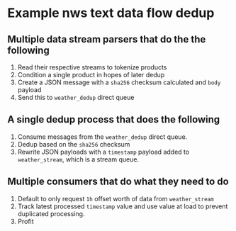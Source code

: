 # Example nws text data flow dedup

## Multiple data stream parsers that do the the following

1. Read their respective streams to tokenize products
1. Condition a single product in hopes of later dedup
1. Create a JSON message with a `sha256` checksum calculated and `body` payload
1. Send this to `weather_dedup` direct queue

## A single dedup process that does the following

1. Consume messages from the `weather_dedup` direct queue.
1. Dedup based on the `sha256` checksum
1. Rewrite JSON payloads with a `timestamp` payload added to `weather_stream`,
   which is a stream queue.

## Multiple consumers that do what they need to do

1. Default to only request `1h` offset worth of data from `weather_stream`
1. Track latest processed `timestamp` value and use value at load to prevent
   duplicated processing.
1. Profit
